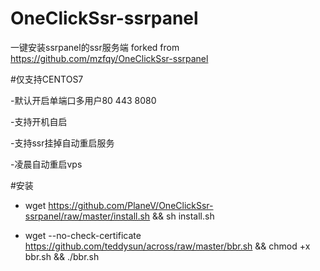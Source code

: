 # OneClickSsr-ssrpanel
一键安装ssrpanel的ssr服务端
forked from https://github.com/mzfqy/OneClickSsr-ssrpanel

#仅支持CENTOS7

-默认开启单端口多用户80 443 8080

-支持开机自启

-支持ssr挂掉自动重启服务

-凌晨自动重启vps

#安装

- wget https://github.com/PlaneV/OneClickSsr-ssrpanel/raw/master/install.sh && sh install.sh

- wget --no-check-certificate https://github.com/teddysun/across/raw/master/bbr.sh && chmod +x bbr.sh && ./bbr.sh
